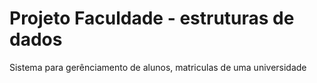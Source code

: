 # Projeto Faculdade - estruturas de dados
 Sistema para gerênciamento de alunos, matriculas de uma universidade
